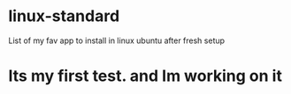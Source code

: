 # linux-standard
List of my fav app to install in linux ubuntu after fresh setup

# Its my first test. and Im working on it
